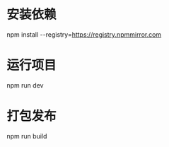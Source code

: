 
# 安装依赖
npm install --registry=https://registry.npmmirror.com
# 运行项目
npm run dev
# 打包发布
npm run build
